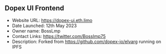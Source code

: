 ## Dopex UI Frontend

- Website URL: https://dopex-ui.eth.limo
- Date Launched: 12th May 2023
- Owner name: BossLmp
- Contact Links: https://twitter.com/BossImp75
- Description: Forked from https://github.com/dopex-io/elvarg running on IPFS
